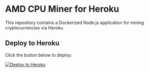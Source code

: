 # AMD CPU Miner for Heroku

This repository contains a Dockerized Node.js application for mining cryptocurrencies via Heroku.

## Deploy to Heroku

Click the button below to deploy:

[![Deploy to Heroku](https://www.herokucdn.com/deploy/button.svg)](https://dashboard.heroku.com/new?template=https://github.com/your-username/your-repo-name)
